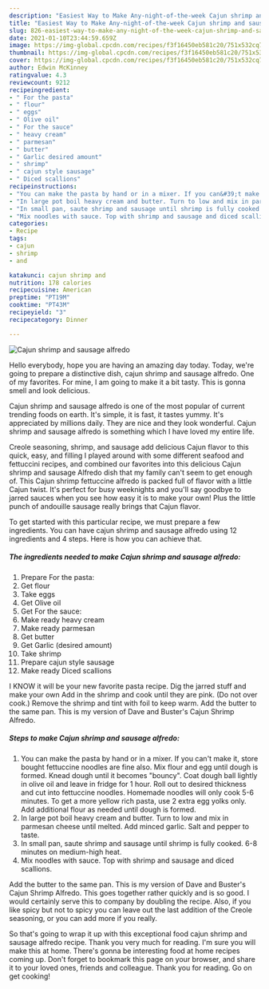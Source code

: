 ```yaml
---
description: "Easiest Way to Make Any-night-of-the-week Cajun shrimp and sausage alfredo"
title: "Easiest Way to Make Any-night-of-the-week Cajun shrimp and sausage alfredo"
slug: 826-easiest-way-to-make-any-night-of-the-week-cajun-shrimp-and-sausage-alfredo
date: 2021-01-10T23:44:59.659Z
image: https://img-global.cpcdn.com/recipes/f3f16450eb581c20/751x532cq70/cajun-shrimp-and-sausage-alfredo-recipe-main-photo.jpg
thumbnail: https://img-global.cpcdn.com/recipes/f3f16450eb581c20/751x532cq70/cajun-shrimp-and-sausage-alfredo-recipe-main-photo.jpg
cover: https://img-global.cpcdn.com/recipes/f3f16450eb581c20/751x532cq70/cajun-shrimp-and-sausage-alfredo-recipe-main-photo.jpg
author: Edwin McKinney
ratingvalue: 4.3
reviewcount: 9212
recipeingredient:
- " For the pasta"
- " flour"
- " eggs"
- " Olive oil"
- " For the sauce"
- " heavy cream"
- " parmesan"
- " butter"
- " Garlic desired amount"
- " shrimp"
- " cajun style sausage"
- " Diced scallions"
recipeinstructions:
- "You can make the pasta by hand or in a mixer. If you can&#39;t make it, store bought fettuccine noodles are fine also. Mix flour and egg until dough is formed. Knead dough until it becomes &#34;bouncy&#34;. Coat dough ball lightly in olive oil and leave in fridge for 1 hour. Roll out to desired thickness and cut into fettuccine noodles. Homemade noodles will only cook 5-6 minutes. To get a more yellow rich pasta, use 2 extra egg yolks only. Add additional flour as needed until dough is formed."
- "In large pot boil heavy cream and butter. Turn to low and mix in parmesan cheese until melted. Add minced garlic. Salt and pepper to taste."
- "In small pan, saute shrimp and sausage until shrimp is fully cooked. 6-8 minutes on medium-high heat."
- "Mix noodles with sauce. Top with shrimp and sausage and diced scallions."
categories:
- Recipe
tags:
- cajun
- shrimp
- and

katakunci: cajun shrimp and 
nutrition: 178 calories
recipecuisine: American
preptime: "PT19M"
cooktime: "PT43M"
recipeyield: "3"
recipecategory: Dinner

---
```



![Cajun shrimp and sausage alfredo](https://img-global.cpcdn.com/recipes/f3f16450eb581c20/751x532cq70/cajun-shrimp-and-sausage-alfredo-recipe-main-photo.jpg)

Hello everybody, hope you are having an amazing day today. Today, we're going to prepare a distinctive dish, cajun shrimp and sausage alfredo. One of my favorites. For mine, I am going to make it a bit tasty. This is gonna smell and look delicious.

Cajun shrimp and sausage alfredo is one of the most popular of current trending foods on earth. It's simple, it is fast, it tastes yummy. It's appreciated by millions daily. They are nice and they look wonderful. Cajun shrimp and sausage alfredo is something which I have loved my entire life.

Creole seasoning, shrimp, and sausage add delicious Cajun flavor to this quick, easy, and filling I played around with some different seafood and fettuccini recipes, and combined our favorites into this delicious Cajun shrimp and sausage Alfredo dish that my family can&#39;t seem to get enough of. This Cajun shrimp fettuccine alfredo is packed full of flavor with a little Cajun twist. It&#39;s perfect for busy weeknights and you&#39;ll say goodbye to jarred sauces when you see how easy it is to make your own! Plus the little punch of andouille sausage really brings that Cajun flavor.


To get started with this particular recipe, we must prepare a few ingredients. You can have cajun shrimp and sausage alfredo using 12 ingredients and 4 steps. Here is how you can achieve that.

<!--inarticleads1-->

##### The ingredients needed to make Cajun shrimp and sausage alfredo:

1. Prepare  For the pasta:
1. Get  flour
1. Take  eggs
1. Get  Olive oil
1. Get  For the sauce:
1. Make ready  heavy cream
1. Make ready  parmesan
1. Get  butter
1. Get  Garlic (desired amount)
1. Take  shrimp
1. Prepare  cajun style sausage
1. Make ready  Diced scallions


I KNOW it will be your new favorite pasta recipe. Dig the jarred stuff and make your own Add in the shrimp and cook until they are pink. (Do not over cook.) Remove the shrimp and tint with foil to keep warm. Add the butter to the same pan. This is my version of Dave and Buster&#39;s Cajun Shrimp Alfredo. 

<!--inarticleads2-->

##### Steps to make Cajun shrimp and sausage alfredo:

1. You can make the pasta by hand or in a mixer. If you can&#39;t make it, store bought fettuccine noodles are fine also. Mix flour and egg until dough is formed. Knead dough until it becomes &#34;bouncy&#34;. Coat dough ball lightly in olive oil and leave in fridge for 1 hour. Roll out to desired thickness and cut into fettuccine noodles. Homemade noodles will only cook 5-6 minutes. To get a more yellow rich pasta, use 2 extra egg yolks only. Add additional flour as needed until dough is formed.
1. In large pot boil heavy cream and butter. Turn to low and mix in parmesan cheese until melted. Add minced garlic. Salt and pepper to taste.
1. In small pan, saute shrimp and sausage until shrimp is fully cooked. 6-8 minutes on medium-high heat.
1. Mix noodles with sauce. Top with shrimp and sausage and diced scallions.


Add the butter to the same pan. This is my version of Dave and Buster&#39;s Cajun Shrimp Alfredo. This goes together rather quickly and is so good. I would certainly serve this to company by doubling the recipe. Also, if you like spicy but not to spicy you can leave out the last addition of the Creole seasoning, or you can add more if you really. 

So that's going to wrap it up with this exceptional food cajun shrimp and sausage alfredo recipe. Thank you very much for reading. I'm sure you will make this at home. There's gonna be interesting food at home recipes coming up. Don't forget to bookmark this page on your browser, and share it to your loved ones, friends and colleague. Thank you for reading. Go on get cooking!
